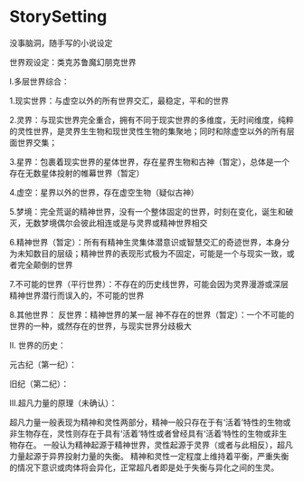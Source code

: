 # StorySetting
没事脑洞，随手写的小说设定


世界观设定：类克苏鲁魔幻朋克世界

Ⅰ.多层世界综合：

1.现实世界：与虚空以外的所有世界交汇，最稳定，平和的世界

2.灵界：与现实世界完全重合，拥有不同于现实世界的多维度，无时间维度，纯粹的灵性世界，是灵界生生物和现世灵性生物的集聚地；同时和除虚空以外的所有层面世界交集；

3.星界：包裹着现实世界的星体世界，存在星界生物和古神（暂定），总体是一个存在无数星体投射的帷幕世界（暂定）

4.虚空：星界以外的世界，存在虚空生物（疑似古神）

5.梦境：完全荒诞的精神世界，没有一个整体固定的世界，时刻在变化，诞生和破灭，无数梦境偶尔会彼此相连或是与灵界或精神世界相交

6.精神世界（暂定）：所有有精神生灵集体潜意识或智慧交汇的奇迹世界，本身分为未知数目的层级；精神世界的表现形式极为不固定，可能是一个与现实一致，或者完全颠倒的世界

7.不可能的世界（平行世界）：不存在的历史线世界，可能会因为灵界漫游或深层精神世界潜行而误入的，不可能的世界

8.其他世界：
  反世界：精神世界的某一层
  神不存在的世界（暂定）：一个不可能的世界的一种，或然存在的世界，与现实世界分歧极大


Ⅱ. 世界的历史：

元古纪（第一纪）：

旧纪（第二纪）：


Ⅲ.超凡力量的原理（未确认）：

超凡力量一般表现为精神和灵性两部分，精神一般只存在于有‘活着’特性的生物或非生物存在，灵性则存在于具有‘活着’特性或者曾经具有‘活着’特性的生物或非生物存在。
一般认为精神起源于精神世界，灵性起源于灵界（或者与此相反），超凡力量起源于异界投射力量的失衡。
精神和灵性一定程度上维持着平衡，严重失衡的情况下意识或肉体将会异化，正常超凡者即是处于失衡与异化之间的生灵。
